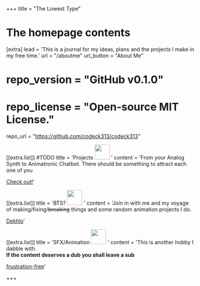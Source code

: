 +++
title = "The Lowest Type"


# The homepage contents
[extra]
lead = 'This is a journal for my ideas, plans and the projects I make in my free time.'
url = "/aboutme"
url_button = "About Me"
# repo_version = "GitHub v0.1.0"
# repo_license = "Open-source MIT License."
repo_url = "https://github.com/codeck313/codeck313"

[[extra.list]]
#TODO
title = 'Projects <img src="https://emojis.slackmojis.com/emojis/images/1605722420/11386/among_us_orange_dance.gif?1605722420" width="40"/> '
content = 'From your Analog Synth to Animatronic Chatbot. There should be something to attract each one of you <p> <a class="btn btn-primary btn-lg px-4 mb-2" href="projects/gimagegrabber/intro/" role="button">Check out!</a>'

[[extra.list]]
title = 'BTS? <img src="https://emojis.slackmojis.com/emojis/images/1562883039/5948/bongo_blob.gif?1562883039" width="40"/> '
content = 'Join in with me and my voyage of making/fixing/<strike>breaking</strike> things and some random animation projects I do. <p> <a class="btn btn-primary btn-lg px-4 mb-2" href="blog" role="button">Dekhlo</a>'

[[extra.list]]
title = 'SFX/Animation <img src="https://emojis.slackmojis.com/emojis/images/1614878452/17042/turtle-dance.gif?1614878452" width="40"/> '
content = 'This is another hobby I dabble with. <br><b>If the content deserves a dub you shall leave a sub</b><p> <a class="btn btn-primary btn-lg px-4 mb-2" href="https://youtube.com/channel/UC7BLVR5OvHzaD7utOEuk94g" target="_blank" role="button">frustration-free</a>'

+++
